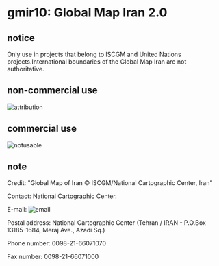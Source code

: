 # gmir10: Global Map Iran 2.0
## notice
Only use in projects that belong to ISCGM and United Nations projects.International boundaries of the Global Map Iran are not authoritative.

## non-commercial use
![attribution](https://globalmaps.github.io/globalmaps/attribution.png)
## commercial use
![notusable](https://globalmaps.github.io/globalmaps/notusable.png)

## note
Credit: "Global Map of Iran © ISCGM/National Cartographic Center, Iran"

Contact: National Cartographic Center.

E-mail: ![email](https://www.iscgm.org/gmd/images/email/iran.png)

Postal address: National Cartographic Center (Tehran / IRAN - P.O.Box 13185-1684, Meraj Ave., Azadi Sq.)

Phone number: 0098-21-66071070

Fax number: 0098-21-66071000


